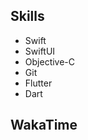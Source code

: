 ## Skills

* Swift
* SwiftUI
* Objective-C
* Git
* Flutter
* Dart

## WakaTime

<!--START_SECTION:waka-->
<!--END_SECTION:waka-->